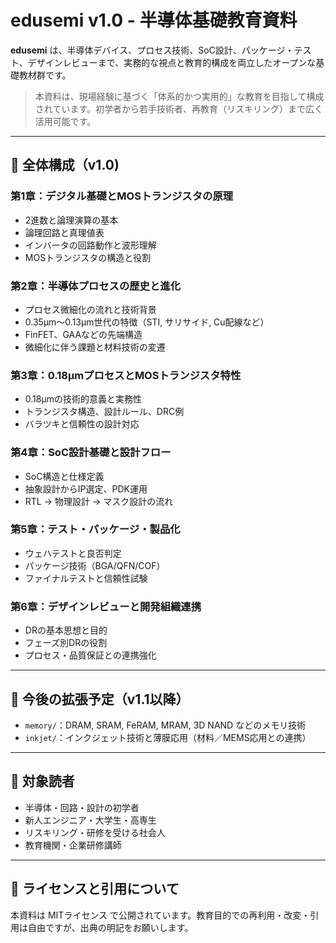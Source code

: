 
# edusemi v1.0 - 半導体基礎教育資料

**edusemi** は、半導体デバイス、プロセス技術、SoC設計、パッケージ・テスト、デザインレビューまで、実務的な視点と教育的構成を両立したオープンな基礎教材群です。

> 本資料は、現場経験に基づく「体系的かつ実用的」な教育を目指して構成されています。初学者から若手技術者、再教育（リスキリング）まで広く活用可能です。

---

## 📘 全体構成（v1.0)

### 第1章：デジタル基礎とMOSトランジスタの原理
- 2進数と論理演算の基本
- 論理回路と真理値表
- インバータの回路動作と波形理解
- MOSトランジスタの構造と役割

### 第2章：半導体プロセスの歴史と進化
- プロセス微細化の流れと技術背景
- 0.35μm〜0.13μm世代の特徴（STI, サリサイド, Cu配線など）
- FinFET、GAAなどの先端構造
- 微細化に伴う課題と材料技術の変遷

### 第3章：0.18μmプロセスとMOSトランジスタ特性
- 0.18μmの技術的意義と実務性
- トランジスタ構造、設計ルール、DRC例
- バラツキと信頼性の設計対応

### 第4章：SoC設計基礎と設計フロー
- SoC構造と仕様定義
- 抽象設計からIP選定、PDK運用
- RTL → 物理設計 → マスク設計の流れ

### 第5章：テスト・パッケージ・製品化
- ウェハテストと良否判定
- パッケージ技術（BGA/QFN/COF）
- ファイナルテストと信頼性試験

### 第6章：デザインレビューと開発組織連携
- DRの基本思想と目的
- フェーズ別DRの役割
- プロセス・品質保証との連携強化

---

## 🔧 今後の拡張予定（v1.1以降）

- `memory/`：DRAM, SRAM, FeRAM, MRAM, 3D NAND などのメモリ技術
- `inkjet/`：インクジェット技術と薄膜応用（材料／MEMS応用との連携）

---

## 📎 対象読者

- 半導体・回路・設計の初学者
- 新人エンジニア・大学生・高専生
- リスキリング・研修を受ける社会人
- 教育機関・企業研修講師

---

## 📝 ライセンスと引用について

本資料は MITライセンス で公開されています。教育目的での再利用・改変・引用は自由ですが、出典の明記をお願いします。
